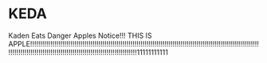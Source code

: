 # KEDA
Kaden Eats Danger Apples
Notice!!! THIS IS APPLE!!!!!!!!!!!!!!!!!!!!!!!!!!!!!!!!!!!!!!!!!!!!!!!!!!!!!!!!!!!!!!!!!!!!!!!!!!!!!!!!!!!!!!!!!!!!!!!!!!!!!!!!!!!!!!!!!!!!!!!!!!!!!!!!!!!!!!!!!!!!!!!!!!!!!!!!!!!!!!!!!!!!!!!!!!!!!!!!!!11111111111
